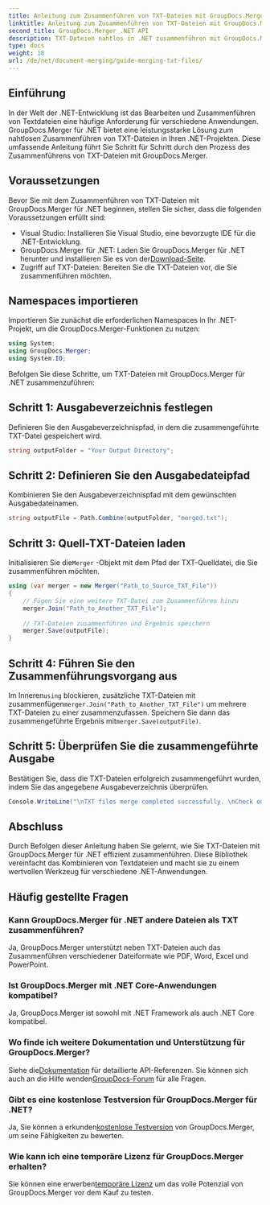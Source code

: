 ```yaml
---
title: Anleitung zum Zusammenführen von TXT-Dateien mit GroupDocs.Merger für .NET
linktitle: Anleitung zum Zusammenführen von TXT-Dateien mit GroupDocs.Merger für .NET
second_title: GroupDocs.Merger .NET API
description: TXT-Dateien nahtlos in .NET zusammenführen mit GroupDocs.Merger. Schritt-für-Schritt-Anleitung für Entwickler. Dokumentation und Support verfügbar.
type: docs
weight: 18
url: /de/net/document-merging/guide-merging-txt-files/
---
```

## Einführung
In der Welt der .NET-Entwicklung ist das Bearbeiten und Zusammenführen von Textdateien eine häufige Anforderung für verschiedene Anwendungen. GroupDocs.Merger für .NET bietet eine leistungsstarke Lösung zum nahtlosen Zusammenführen von TXT-Dateien in Ihren .NET-Projekten. Diese umfassende Anleitung führt Sie Schritt für Schritt durch den Prozess des Zusammenführens von TXT-Dateien mit GroupDocs.Merger.
## Voraussetzungen
Bevor Sie mit dem Zusammenführen von TXT-Dateien mit GroupDocs.Merger für .NET beginnen, stellen Sie sicher, dass die folgenden Voraussetzungen erfüllt sind:
- Visual Studio: Installieren Sie Visual Studio, eine bevorzugte IDE für die .NET-Entwicklung.
-  GroupDocs.Merger für .NET: Laden Sie GroupDocs.Merger für .NET herunter und installieren Sie es von der[Download-Seite](https://releases.groupdocs.com/merger/net/).
- Zugriff auf TXT-Dateien: Bereiten Sie die TXT-Dateien vor, die Sie zusammenführen möchten.

## Namespaces importieren
Importieren Sie zunächst die erforderlichen Namespaces in Ihr .NET-Projekt, um die GroupDocs.Merger-Funktionen zu nutzen:
```csharp
using System; 
using GroupDocs.Merger;
using System.IO;
```

Befolgen Sie diese Schritte, um TXT-Dateien mit GroupDocs.Merger für .NET zusammenzuführen:
## Schritt 1: Ausgabeverzeichnis festlegen
Definieren Sie den Ausgabeverzeichnispfad, in dem die zusammengeführte TXT-Datei gespeichert wird.
```csharp
string outputFolder = "Your Output Directory";
```
## Schritt 2: Definieren Sie den Ausgabedateipfad
Kombinieren Sie den Ausgabeverzeichnispfad mit dem gewünschten Ausgabedateinamen.
```csharp
string outputFile = Path.Combine(outputFolder, "merged.txt");
```
## Schritt 3: Quell-TXT-Dateien laden
 Initialisieren Sie die`Merger` -Objekt mit dem Pfad der TXT-Quelldatei, die Sie zusammenführen möchten.
```csharp
using (var merger = new Merger("Path_to_Source_TXT_File"))
{
    // Fügen Sie eine weitere TXT-Datei zum Zusammenführen hinzu
    merger.Join("Path_to_Another_TXT_File");
    
    // TXT-Dateien zusammenführen und Ergebnis speichern
    merger.Save(outputFile);
}
```
## Schritt 4: Führen Sie den Zusammenführungsvorgang aus
 Im Inneren`using` blockieren, zusätzliche TXT-Dateien mit zusammenfügen`merger.Join("Path_to_Another_TXT_File")` um mehrere TXT-Dateien zu einer zusammenzufassen. Speichern Sie dann das zusammengeführte Ergebnis mit`merger.Save(outputFile)`.
## Schritt 5: Überprüfen Sie die zusammengeführte Ausgabe
Bestätigen Sie, dass die TXT-Dateien erfolgreich zusammengeführt wurden, indem Sie das angegebene Ausgabeverzeichnis überprüfen.
```csharp
Console.WriteLine("\nTXT files merge completed successfully. \nCheck output in {0}", outputFolder);
```

## Abschluss
Durch Befolgen dieser Anleitung haben Sie gelernt, wie Sie TXT-Dateien mit GroupDocs.Merger für .NET effizient zusammenführen. Diese Bibliothek vereinfacht das Kombinieren von Textdateien und macht sie zu einem wertvollen Werkzeug für verschiedene .NET-Anwendungen.

## Häufig gestellte Fragen
### Kann GroupDocs.Merger für .NET andere Dateien als TXT zusammenführen?
Ja, GroupDocs.Merger unterstützt neben TXT-Dateien auch das Zusammenführen verschiedener Dateiformate wie PDF, Word, Excel und PowerPoint.
### Ist GroupDocs.Merger mit .NET Core-Anwendungen kompatibel?
Ja, GroupDocs.Merger ist sowohl mit .NET Framework als auch .NET Core kompatibel.
### Wo finde ich weitere Dokumentation und Unterstützung für GroupDocs.Merger?
 Siehe die[Dokumentation](https://reference.groupdocs.com/merger/net/) für detaillierte API-Referenzen. Sie können sich auch an die Hilfe wenden[GroupDocs-Forum](https://forum.groupdocs.com/c/merger/32) für alle Fragen.
### Gibt es eine kostenlose Testversion für GroupDocs.Merger für .NET?
 Ja, Sie können a erkunden[kostenlose Testversion](https://releases.groupdocs.com/) von GroupDocs.Merger, um seine Fähigkeiten zu bewerten.
### Wie kann ich eine temporäre Lizenz für GroupDocs.Merger erhalten?
 Sie können eine erwerben[temporäre Lizenz](https://purchase.groupdocs.com/temporary-license/) um das volle Potenzial von GroupDocs.Merger vor dem Kauf zu testen.